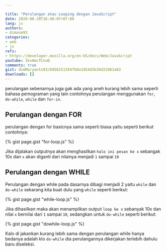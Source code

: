 ```yaml
---

title: "Perulangan atau Looping dengan JavaScript"
date: 2020-08-20T16:48:07+07:00
lang: js
authors:
- dimasm93
categories:
- web
- js
refs: 
- https://developer.mozilla.org/en-US/docs/Web/JavaScript
youtube: IkvAmcfCnuQ
comments: true
gist: dimMaryanto93/b956151354fb8a1454d3b36d22d61a63
downloads: []
---
```


perulangan sebenarnya juga gak ada yang aneh kurang lebih sama seperti bahasa pemograman yang lain contohnya perulangan menggunakan `for`, `do-while`, `while` dan `for-in`.

<!--more-->

## Perulangan dengan FOR

perulangan dengan for basicnya sama seperti biasa yaitu seperti berikut contohnya:

{% gist page.gist "for-loop.js" %}

Jika dijalakan outputnya akan menghasilkan `halo ini pesan ke x` sebangak 10x  dan `x` akan diganti dari nilainya menjadi `1` sampai `10`

## Perulangan dengan WHILE

Perulangan dengan while pada dasarnya dibagi menjadi 2 yaitu `while` dan `do-while` sekarang kita buat dulu yang `while` seperti berikut:

{% gist page.gist "while-loop.js" %}

Jika dihasilkan maka akan menampilkan output `loop ke x` sebanyak 10x dan nilai `x` bernilai dari `1` sampai `10`, sedangkan untuk `do-while` seperti berikut:

{% gist page.gist "dowhile-loop.js" %}

Kalo di jakankan kurang lebih sama dengan perulangan while hanya bedanya adalah klo `do-while` dia perulangannya dikerjakan terlebih dahulu baru diseleksi.